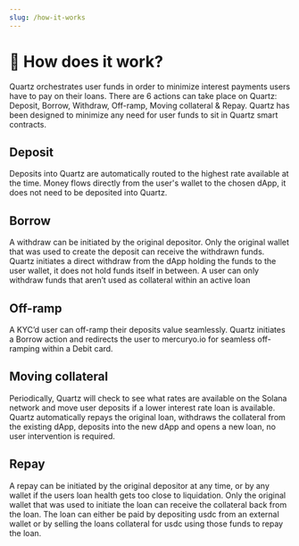 ```yaml
---
slug: /how-it-works
---
```


# 🔬 How does it work? 

Quartz orchestrates user funds in order to minimize interest payments users have to pay on their loans. There are 6 actions can take place on Quartz: Deposit, Borrow, Withdraw, Off-ramp, Moving collateral & Repay. Quartz has been designed to minimize any need for user funds to sit in Quartz smart contracts.

## Deposit
Deposits into Quartz are automatically routed to the highest rate available at the time. Money flows directly from the user's wallet to the chosen dApp, it does not need to be deposited into Quartz.

## Borrow
A withdraw can be initiated by the original depositor. Only the original wallet that was used to create the deposit can receive the withdrawn funds. Quartz initiates a direct withdraw from the dApp holding the funds to the user wallet, it does not hold funds itself in between. A user can only withdraw funds that aren’t used as collateral within an active loan

## Off-ramp

A KYC’d user can off-ramp their deposits value seamlessly. Quartz initiates a Borrow action and redirects the user to mercuryo.io for seamless off-ramping within a Debit card.

## Moving collateral

Periodically, Quartz will check to see what rates are available on the Solana network and move user deposits if a lower interest rate loan is available. Quartz automatically repays the original loan, withdraws the collateral from the existing dApp, deposits into the new dApp and opens a new loan, no user intervention is required.

## Repay

A repay can be initiated by the original depositor at any time, or by any wallet if the users loan health gets too close to liquidation. Only the original wallet that was used to initiate the loan can receive the collateral back from the loan. The loan can either be paid by depositing usdc from an external wallet or by selling the loans collateral for usdc using those funds to repay the loan.